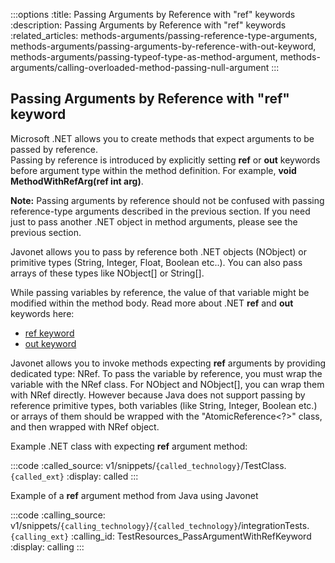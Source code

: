 :::options
:title: Passing Arguments by Reference with "ref" keywords
:description: Passing Arguments by Reference with "ref" keywords
:related_articles: methods-arguments/passing-reference-type-arguments, methods-arguments/passing-arguments-by-reference-with-out-keyword, methods-arguments/passing-typeof-type-as-method-argument, methods-arguments/calling-overloaded-method-passing-null-argument
:::

## Passing Arguments by Reference with "ref" keyword  
  
Microsoft .NET allows you to create methods that expect arguments to be passed by reference.  
Passing by reference is introduced by explicitly setting **ref** or **out** keywords before argument type within the method definition. For example, **void MethodWithRefArg(ref int arg)**.  
  
**Note:** Passing arguments by reference should not be confused with passing reference-type arguments described in the previous section. If you need just to pass another .NET object in method arguments, please see the previous section.  
  
Javonet allows you to pass by reference both .NET objects (NObject) or primitive types (String, Integer, Float, Boolean etc..). You can also pass arrays of these types like NObject[] or String[].  
  
While passing variables by reference, the value of that variable might be modified within the method body. Read more about .NET **ref** and **out** keywords here:  
  
- [ref keyword](http://msdn.microsoft.com/en-us/library/14akc2c7.aspx)
- [out keyword](http://msdn.microsoft.com/en-us/library/t3c3bfhx.aspx)

  
Javonet allows you to invoke methods expecting **ref** arguments by providing dedicated type: NRef. To pass the variable by reference, you must wrap the variable with the NRef class. For NObject and NObject[], you can wrap them with NRef directly. However because Java does not support passing by reference primitive types, both variables (like String, Integer, Boolean etc.) or arrays of them should be wrapped with the "AtomicReference<?>" class, and then wrapped with NRef object.  
  
Example .NET class with expecting **ref** argument method:

:::code 
:called_source: v1/snippets/`{called_technology}`/TestClass.`{called_ext}`
:display: called
:::

Example of a **ref** argument method from Java using Javonet

:::code 
:calling_source: v1/snippets/`{calling_technology}`/`{called_technology}`/integrationTests.`{calling_ext}`
:calling_id: TestResources_PassArgumentWithRefKeyword
:display: calling
:::
